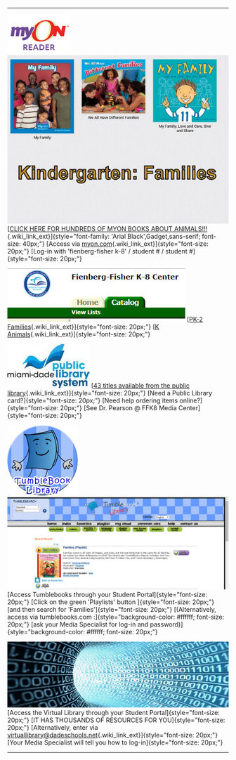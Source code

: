 <div id="content_view" class="wiki" style="display: block;">

  ---------------------------------------------------------------------------------- ------------------------------------------------------------------------------------------------------------------------------------------------------------------------------------------------------------------------------------------------------------------------------------------------------------------------------------------------------------------------------------------------------------------------
                                                                                     
  ![myon-logo-1nhoznv.jpeg](files/myon-logo-1nhoznv.jpeg "myon-logo-1nhoznv.jpeg")   ![K.jpg](files/K.jpg "K.jpg")
                                                                                     [[CLICK HERE FOR HUNDREDS OF MYON BOOKS ABOUT ANIMALS!!!](https://picasaweb.google.com/113361587310716707760/KAnimals?authuser=0&authkey=Gv1sRgCOvc7_7khvzZggE&feat=directlink){.wiki_link_ext}]{style="font-family: 'Arial Black',Gadget,sans-serif; font-size: 40px;"}
                                                                                     [Access via [myon.com](https://www.myon.com/){.wiki_link_ext}]{style="font-size: 20px;"} [Log-in with 'fienberg-fisher k-8' / student \# / student \#]{style="font-size: 20px;"}
                                                                                     
                                                                                     
  ![school catalog.jpg](files/school%20catalog.jpg "school catalog.jpg")             [[PK-2 Families](http://destiny.dadeschools.net/cataloging/servlet/presentbooklistform.do?listID=36277025){.wiki_link_ext}]{style="font-size: 20px;"} [[K Animals](http://destiny.dadeschools.net/cataloging/servlet/presentbooklistform.do?listID=36793331){.wiki_link_ext}]{style="font-size: 20px;"}
                                                                                     
                                                                                     
  ![mdpls.org.jpg](files/mdpls.org.jpg "mdpls.org.jpg")                              [[43 titles available from the public library](https://drive.google.com/file/d/0B1irtA1cVx3zSUd5U0Y1VGtYUjQ/view?usp=sharing){.wiki_link_ext}]{style="font-size: 20px;"} [Need a Public Library card?]{style="font-size: 20px;"} [Need help ordering items online?]{style="font-size: 20px;"} [See Dr. Pearson @ FFK8 Media Center]{style="font-size: 20px;"}
                                                                                     
                                                                                     
  ![tbl.jpg](files/tbl.jpg "tbl.jpg")                                                ![tumble families.jpg](files/tumble%20families.jpg "tumble families.jpg")
                                                                                     [Access Tumblebooks through your Student Portal]{style="font-size: 20px;"} [Click on the green 'Playlists' button ]{style="font-size: 20px;"} [and then search for 'Families']{style="font-size: 20px;"} [(Alternatively, access via tumblebooks.com :]{style="background-color: #ffffff; font-size: 20px;"} [ask your Media Specialist for log-in and password)]{style="background-color: #ffffff; font-size: 20px;"}
                                                                                     
                                                                                     
  ![Virtual Library.jpg](files/Virtual%20Library.jpg "Virtual Library.jpg")          [Access the Virtual Library through your Student Portal]{style="font-size: 20px;"} [IT HAS THOUSANDS OF RESOURCES FOR YOU]{style="font-size: 20px;"} [Alternatively, enter via [virtuallibrary@dadeschools.net](http://virtuallibrary@dadeschools.net){.wiki_link_ext}]{style="font-size: 20px;"} [Your Media Specialist will tell you how to log-in]{style="font-size: 20px;"}
                                                                                     
                                                                                     
                                                                                     
                                                                                     
                                                                                     
                                                                                     
                                                                                     
                                                                                     
                                                                                     
                                                                                     
                                                                                     
                                                                                     
                                                                                     
                                                                                     
                                                                                     
                                                                                     
                                                                                     
                                                                                     
                                                                                     
                                                                                     
                                                                                     
                                                                                     
                                                                                     
                                                                                     
                                                                                     
                                                                                     
                                                                                     
                                                                                     
                                                                                     
                                                                                     
                                                                                     
                                                                                     
                                                                                     
                                                                                     
                                                                                     
                                                                                     
                                                                                     
                                                                                     
                                                                                     
  ---------------------------------------------------------------------------------- ------------------------------------------------------------------------------------------------------------------------------------------------------------------------------------------------------------------------------------------------------------------------------------------------------------------------------------------------------------------------------------------------------------------------

</div>
